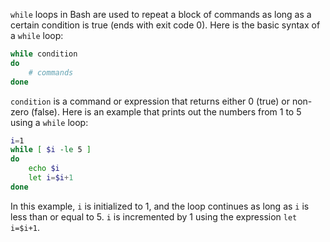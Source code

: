 `while` loops in Bash are used to repeat a block of commands as long as a certain condition is true (ends with exit code 0). Here is the basic syntax of a `while` loop:
```bash
while condition
do
    # commands
done
````
`condition` is a command or expression that returns either 0 (true) or non-zero (false). Here is an example that prints out the numbers from 1 to 5 using a `while` loop:
```bash
i=1
while [ $i -le 5 ]
do
    echo $i
    let i=$i+1
done
```
In this example, `i` is initialized to 1, and the loop continues as long as `i` is less than or equal to 5. `i` is incremented by 1 using the expression `let i=$i+1`.